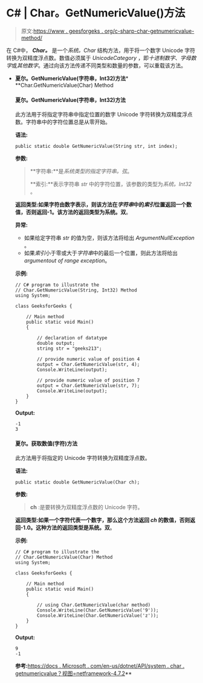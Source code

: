 # C# | Char。GetNumericValue()方法

> 原文:[https://www . geesforgeks . org/c-sharp-char-getnumericvalue-method/](https://www.geeksforgeeks.org/c-sharp-char-getnumericvalue-method/)

在 C#中， ***Char。*** 是一个*系统。Char* 结构方法，用于将一个数字 Unicode 字符转换为双精度浮点数。数值必须属于 *UnicodeCategory* ，即*十进制数字*、*字母数字*或*其他数字*。通过向该方法传递不同类型和数量的参数，可以重载该方法。

*   **夏尔。GetNumericValue(字符串，Int32)方法***   **Char.GetNumericValue(Char) Method

    #### 夏尔。GetNumericValue(字符串，Int32)方法

    此方法用于将指定字符串中指定位置的数字 Unicode 字符转换为双精度浮点数。字符串中的字符位置总是从零开始。

    **语法:**

    ```
    public static double GetNumericValue(String str, int index);
    ```

    **参数:**

    > **字符串:**是*系统类型的指定字符串。弦*。
    > 
    > **索引:**表示字符串 *str* 中的字符位置，该参数的类型为*系统。Int32* 。

    **返回类型:**如果字符由数字表示，则该方法在*字符串*中的*索引*位置返回一个数值，否则返回-1。该方法的返回类型为**系统。双**。

    **异常:**

    *   如果给定字符串 *str* 的值为空，则该方法将给出 *ArgumentNullException* 。
    *   如果*索引*小于零或大于*字符串*中的最后一个位置，则此方法将给出*argumentout of range exception*。

    **示例:**

    ```
    // C# program to illustrate the
    // Char.GetNumericValue(String, Int32) Method
    using System;

    class GeeksforGeeks {

        // Main method
        public static void Main()
        {

            // declaration of datatype
            double output;
            string str = "geeks213";

            // provide numeric value of position 4
            output = Char.GetNumericValue(str, 4);
            Console.WriteLine(output);

            // provide numeric value of position 7
            output = Char.GetNumericValue(str, 7);
            Console.WriteLine(output);
        }
    }
    ```

    **Output:**

    ```
    -1
    3

    ```

    #### 夏尔。获取数值(字符)方法

    此方法用于将指定的 Unicode 字符转换为双精度浮点数。

    **语法:**

    ```
    public static double GetNumericValue(Char ch);
    ```

    **参数:**

    > **ch** :是要转换为双精度浮点数的 Unicode 字符。

    **返回类型:**如果一个字符代表一个数字，那么这个方法返回 *ch* 的数值，否则返回-1.0。这种方法的返回类型是**系统。双**。

    **示例:**

    ```
    // C# program to illustrate the
    // Char.GetNumericValue(Char) Method
    using System;

    class GeeksforGeeks {

        // Main method
        public static void Main()
        {

            // using Char.GetNumericValue(char method)
            Console.WriteLine(Char.GetNumericValue('9'));
            Console.WriteLine(Char.GetNumericValue('z'));
        }
    }
    ```

    **Output:**

    ```
    9
    -1

    ```

    **参考:**[https://docs . Microsoft . com/en-us/dotnet/API/system . char . getnumericvalue？视图=netframework-4.7.2](https://docs.microsoft.com/en-us/dotnet/api/system.char.getnumericvalue?view=netframework-4.7.2)**